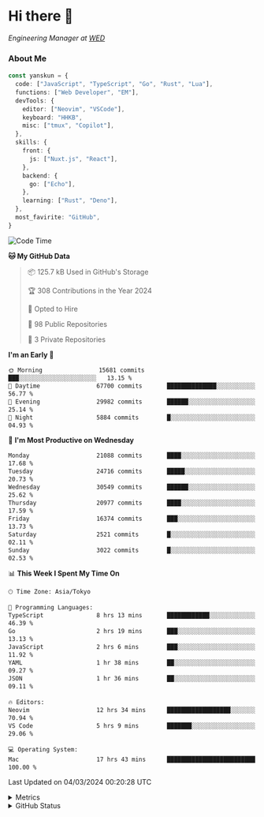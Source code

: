 # Hi there&nbsp;:wave:

<!-- ![Alt text](https://spotify-recently-played-readme.vercel.app/api?user=31kynbuubkiu3r4qh4hjuaglhfay) -->

_Engineering Manager at [WED](https://github.com/wedinc)_

### About Me

```ts
const yanskun = {
  code: ["JavaScript", "TypeScript", "Go", "Rust", "Lua"],
  functions: ["Web Developer", "EM"],
  devTools: {
    editor: ["Neovim", "VSCode"],
    keyboard: "HHKB",
    misc: ["tmux", "Copilot"],
  },
  skills: {
    front: {
      js: ["Nuxt.js", "React"],
    },
    backend: {
      go: ["Echo"],
    },
    learning: ["Rust", "Deno"],
  },
  most_favirite: "GitHub",
}
```

<!--START_SECTION:waka-->
![Code Time](http://img.shields.io/badge/Code%20Time-722%20hrs%2024%20mins-blue)

**🐱 My GitHub Data** 

> 📦 125.7 kB Used in GitHub's Storage 
 > 
> 🏆 308 Contributions in the Year 2024
 > 
> 💼 Opted to Hire
 > 
> 📜 98 Public Repositories 
 > 
> 🔑 3 Private Repositories 
 > 
**I'm an Early 🐤** 

```text
🌞 Morning                15681 commits       ███░░░░░░░░░░░░░░░░░░░░░░   13.15 % 
🌆 Daytime                67700 commits       ██████████████░░░░░░░░░░░   56.77 % 
🌃 Evening                29982 commits       ██████░░░░░░░░░░░░░░░░░░░   25.14 % 
🌙 Night                  5884 commits        █░░░░░░░░░░░░░░░░░░░░░░░░   04.93 % 
```
📅 **I'm Most Productive on Wednesday** 

```text
Monday                   21088 commits       ████░░░░░░░░░░░░░░░░░░░░░   17.68 % 
Tuesday                  24716 commits       █████░░░░░░░░░░░░░░░░░░░░   20.73 % 
Wednesday                30549 commits       ██████░░░░░░░░░░░░░░░░░░░   25.62 % 
Thursday                 20977 commits       ████░░░░░░░░░░░░░░░░░░░░░   17.59 % 
Friday                   16374 commits       ███░░░░░░░░░░░░░░░░░░░░░░   13.73 % 
Saturday                 2521 commits        █░░░░░░░░░░░░░░░░░░░░░░░░   02.11 % 
Sunday                   3022 commits        █░░░░░░░░░░░░░░░░░░░░░░░░   02.53 % 
```


📊 **This Week I Spent My Time On** 

```text
🕑︎ Time Zone: Asia/Tokyo

💬 Programming Languages: 
TypeScript               8 hrs 13 mins       ████████████░░░░░░░░░░░░░   46.39 % 
Go                       2 hrs 19 mins       ███░░░░░░░░░░░░░░░░░░░░░░   13.13 % 
JavaScript               2 hrs 6 mins        ███░░░░░░░░░░░░░░░░░░░░░░   11.92 % 
YAML                     1 hr 38 mins        ██░░░░░░░░░░░░░░░░░░░░░░░   09.27 % 
JSON                     1 hr 36 mins        ██░░░░░░░░░░░░░░░░░░░░░░░   09.11 % 

🔥 Editors: 
Neovim                   12 hrs 34 mins      ██████████████████░░░░░░░   70.94 % 
VS Code                  5 hrs 9 mins        ███████░░░░░░░░░░░░░░░░░░   29.06 % 

💻 Operating System: 
Mac                      17 hrs 43 mins      █████████████████████████   100.00 % 
```


 Last Updated on 04/03/2024 00:20:28 UTC
<!--END_SECTION:waka-->

<details>
  <summary>Metrics</summary>
  <img src="https://github.com/yanskun/yanskun/blob/main/github-metrics.svg" alt="Metrics">
</details>

<details>
  <summary>GitHub Status</summary>
  <picture>
    <source media="(prefers-color-scheme: dark)" srcset="https://raw.githubusercontent.com/yanskun/yanskun/master/profile-summary-card-output/nord_dark/0-profile-details.svg">
   <img src="https://raw.githubusercontent.com/yanskun/yanskun/master/profile-summary-card-output/default/0-profile-details.svg">
  </picture>
  <br>
  <picture>
    <source media="(prefers-color-scheme: dark)" srcset="https://raw.githubusercontent.com/yanskun/yanskun/master/profile-summary-card-output/nord_dark/1-repos-per-language.svg">
   <img src="https://raw.githubusercontent.com/yanskun/yanskun/master/profile-summary-card-output/default/1-repos-per-language.svg">
  </picture>
  <picture>
    <source media="(prefers-color-scheme: dark)" srcset="https://raw.githubusercontent.com/yanskun/yanskun/master/profile-summary-card-output/nord_dark/2-most-commit-language.svg">
   <img src="https://raw.githubusercontent.com/yanskun/yanskun/master/profile-summary-card-output/default/2-most-commit-language.svg">
  </picture>
  <br>
  <picture>
    <source media="(prefers-color-scheme: dark)" srcset="https://raw.githubusercontent.com/yanskun/yanskun/master/profile-summary-card-output/nord_dark/3-stats.svg">
   <img src="https://raw.githubusercontent.com/yanskun/yanskun/master/profile-summary-card-output/default/3-stats.svg">
  </picture>
  <picture>
    <source media="(prefers-color-scheme: dark)" srcset="https://raw.githubusercontent.com/yanskun/yanskun/master/profile-summary-card-output/nord_dark/4-productive-time.svg">
   <img src="https://raw.githubusercontent.com/yanskun/yanskun/master/profile-summary-card-output/default/4-productive-time.svg">
  </picture>
</details>
